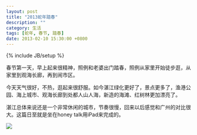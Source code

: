```yaml
---
layout: post
title: "2013蛇年踏春"
description: ""
category: 生活
tags: [蛇年, 春节, 踏春]
date: 2013-02-10 15:30:00 +0800
---
```

{% include JB/setup %}

春节第一天，早上起来很精神，照例和老婆出门踏春，照例从家里开始徒步逛，从家里到观海长廊，再到闹市区。

今天天气很好，不热，逛起来很舒服。如今湛江绿化更好了，景点更多了，渔港公园、海上城市、观海长廊到处都人山人海，新造的海滩、红树林更加漂亮了。

湛江总体来说还是一个非常休闲的城市，节奏很慢，回来以后感觉和广州的对比很大。这篇日至就是坐在honey talk用iPad来完成的。

![][1]

[1]: /images/upload/20130210-1-tachun.jpg



